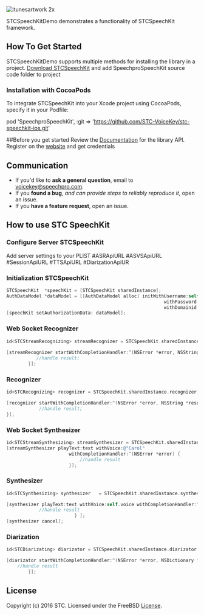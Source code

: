 ![itunesartwork 2x](https://user-images.githubusercontent.com/20855360/42330705-644607a8-807c-11e8-8de8-5dede6f49ed6.png)

STCSpeechKitDemo demonstrates a functionality of STCSpeechKit framework. 

## How To Get Started
STCSpeechKitDemo supports multiple methods for installing the library in a project.
[Download STCSpeechKit](https://github.com/STC-VoiceKey/stc-speechkit-ios/archive/master.zip) and add SpeechproSpeechKit  source code folder to project

### Installation with CocoaPods
To integrate STCSpeechKit into your Xcode project using CocoaPods, specify it in your Podfile:

pod 'SpeechproSpeechKit', :git => 'https://github.com/STC-VoiceKey/stc-speechkit-ios.git'


##Before you get started
Review the [Documentation](https://stc-voicekey.github.io/stc-speechkit-ios/html/index.html) for the library API.
Register on the [website](https://cp.speechpro.com/) and get credentials

## Communication
- If you'd like to **ask a general question**, email to voicekey@speechpro.com.
- If you **found a bug**, _and can provide steps to reliably reproduce it_, open an issue.
- If you **have a feature request**, open an issue.

## How to use STC SpeechKit

### Configure Server STCSpeechKit
Add server settings to your PLIST
#ASRApiURL
#ASVSApiURL
#SessionApiURL
#TTSApiURL
#DiarizationApiUR

### Initialization STCSpeechKit
```objective-c
STCSpeechKit  *speechKit = [STCSpeechKit sharedInstance];
AuthDataModel *dataModel = [[AuthDataModel alloc] initWithUsername:self.usernameTextField.text
                                                          withPassword:self.passwordTextField.text
                                                          withDomainid:self.domainidTextField.text];
[speechKit setAuthorizationData: dataModel];
```

### Web Socket Recognizer
```objective-c
id<STCStreamRecognizing> streamRecognizer = STCSpeechKit.sharedInstance.streamRecognizer;
        
[streamRecognizer startWithCompletionHandler:^(NSError *error, NSString *result) {
           //handle result;
        }];
```

### Recognizer
```objective-c
id<STCRecognizing> recognizer = STCSpeechKit.sharedInstance.recognizer;;

[recognizer startWithCompletionHandler:^(NSError *error, NSString *result) {
            //handle result;
}];
```

### Web Socket Synthesizer

```objective-c
id<STCStreamSynthesizing> streamSynthesizer = STCSpeechKit.sharedInstance.streamSynthesizer;
[streamSynthesizer playText:text withVoice:@"Carol"
                       withCompletionHandler:^(NSError *error) {
                           //handle result
                       }];
```

### Synthesizer
```objective-c
id<STCSynthesizing> synthesizer   = STCSpeechKit.sharedInstance.synthesizer;

[synthesizer playText:text withVoice:self.voice withCompletionHandler:^(NSError *error) {
			//handle result
                         } ];
[synthesizer cancel];
```

### Diarization
```objective-c
id<STCDiarizating> diarizator = STCSpeechKit.sharedInstance.diarizator;

[diarizator startWithCompletionHandler:^(NSError *error, NSDictionary *result) {
	//handle result
        }];
```

## License

Copyright (c) 2016 STC. Licensed under the FreeBSD <a href="https://onepass.tech/license-agreement.html">License</a>.
